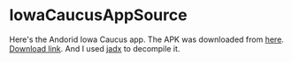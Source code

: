 # IowaCaucusAppSource

Here's the Andorid Iowa Caucus app. The APK was downloaded from [here](https://www.vice.com/en_us/article/z3b3g9/here-is-a-link-to-the-shadow-inc-app-that-blew-up-the-iowa-caucus). [Download link](https://vice-sundry-assets-cdn.vice.com/sites/iowa-caucus-app/iowa-caucus-app.apk). And I used [jadx](https://github.com/skylot/jadx) to decompile it.
